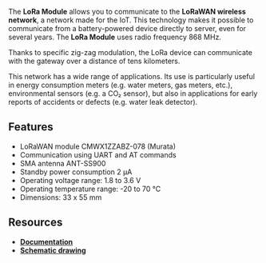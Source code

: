 The **LoRa Module** allows you to communicate to the **LoRaWAN wireless network**, a network made for the IoT. This technology makes it possible to communicate from a battery-powered device directly to server, even for several years. The **LoRa Module** uses radio frequency 868 MHz.

Thanks to specific zig-zag modulation, the LoRa device can communicate with the gateway over a distance of tens kilometers.

This network has a wide range of applications. Its use is particularly useful in energy consumption meters (e.g. water meters, gas meters, etc.), environmental sensors (e.g. a CO₂ sensor), but also in applications for early reports of accidents or defects (e.g. water leak detector).

## Features

* LoRaWAN module CMWX1ZZABZ-078 (Murata)
* Communication using UART and AT commands
* SMA antenna ANT-SS900
* Standby power consumption 2 μA
* Operating voltage range: 1.8 to 3.6 V
* Operating temperature range: -20 to 70 °C
* Dimensions: 33 x 55 mm

## Resources

* [**Documentation**](https://www.bigclown.com/doc/hardware/about-lora-module/)
* [**Schematic drawing**](https://github.com/bigclownlabs/bc-hardware/tree/master/out/bc-module-lora)
